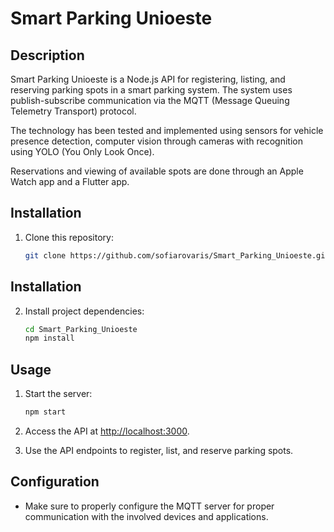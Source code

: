 # Smart Parking Unioeste

## Description

Smart Parking Unioeste is a Node.js API for registering, listing, and reserving parking spots in a smart parking system. The system uses publish-subscribe communication via the MQTT (Message Queuing Telemetry Transport) protocol.

The technology has been tested and implemented using sensors for vehicle presence detection, computer vision through cameras with recognition using YOLO (You Only Look Once).

Reservations and viewing of available spots are done through an Apple Watch app and a Flutter app.

## Installation

1. Clone this repository:

   ```bash
   git clone https://github.com/sofiarovaris/Smart_Parking_Unioeste.git
   ```
   
## Installation

2. Install project dependencies:

   ```bash
   cd Smart_Parking_Unioeste
   npm install
   ```
   
## Usage

1. Start the server:
   ```bash
   npm start
   ```

2. Access the API at [http://localhost:3000](http://localhost:3000).

3. Use the API endpoints to register, list, and reserve parking spots.

## Configuration

- Make sure to properly configure the MQTT server for proper communication with the involved devices and applications.

